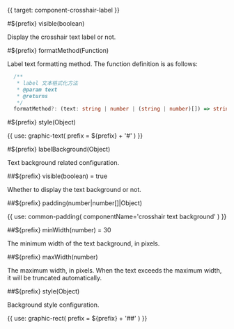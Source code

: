 {{ target: component-crosshair-label }}

<!-- ICrosshairLabelSpec -->

#${prefix} visible(boolean)

Display the crosshair text label or not.

#${prefix} formatMethod(Function)

Label text formatting method. The function definition is as follows:

```ts
  /**
   * label 文本格式化方法
   * @param text
   * @returns
   */
  formatMethod?: (text: string | number | (string | number)[]) => string | string[];
```

#${prefix} style(Object)

{{ use: graphic-text(
  prefix = ${prefix} + '#'
) }}

#${prefix} labelBackground(Object)

Text background related configuration.

##${prefix} visible(boolean) = true

Whether to display the text background or not.

##${prefix} padding(number|number[]|Object)

{{ use: common-padding(
  componentName='crosshair text background'
) }}

##${prefix} minWidth(number) = 30

The minimum width of the text background, in pixels.

##${prefix} maxWidth(number)

The maximum width, in pixels. When the text exceeds the maximum width, it will be truncated automatically.

##${prefix} style(Object)

Background style configuration.

{{ use: graphic-rect(
  prefix = ${prefix} + '##'
) }}